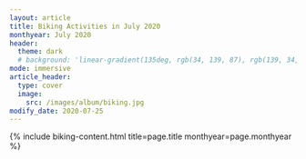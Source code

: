 ```yaml
---
layout: article
title: Biking Activities in July 2020
monthyear: July 2020
header:
  theme: dark
  # background: 'linear-gradient(135deg, rgb(34, 139, 87), rgb(139, 34, 139))'     
mode: immersive
article_header:
  type: cover
  image:
    src: /images/album/biking.jpg 
modify_date: 2020-07-25  
---
```


{% include biking-content.html title=page.title monthyear=page.monthyear %}